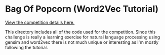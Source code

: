 # Bag Of Popcorn (Word2Vec Tutorial)

<a href="http://www.kaggle.com/c/word2vec-nlp-tutorial">View the competition details here.</a><br/>

This directory includes all of the code used for the competition.  Since this challenge is really a learning exercise for natural language processing using gensim and word2vec there is not much unique or interesting as I'm mostly following the tutorial.